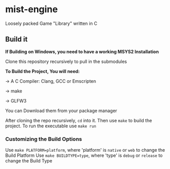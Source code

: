 # mist-engine

Loosely packed Game "Library" written in C

## Build it
**If Building on Windows, you need to have a working MSYS2 Installation**

Clone this repository recursively to pull in the submodules

**To Build the Project, You will need:**

-> A C Compiler: Clang, GCC or Emscripten

-> make

-> GLFW3

You can Download them from your package manager

After cloning the repo recursively, `cd` into it. Then use `make` to build the project.
To run the executable use `make run`

### Customizing the Build Options
Use `make PLATFORM=platform`, where 'platform' is `native` or `web` to change the Build Platform
Use `make BUILDTYPE=type`, where 'type' is `debug` or `release` to change the Build Type
